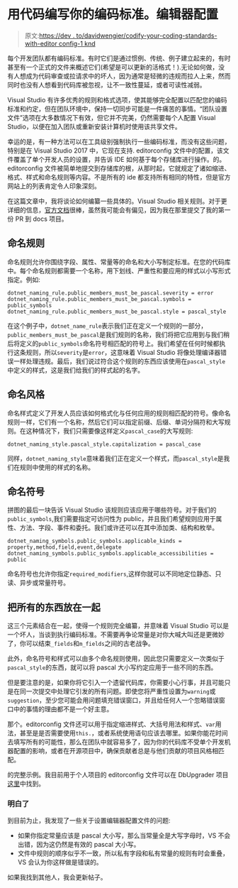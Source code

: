 # 用代码编写你的编码标准。编辑器配置

> 原文:[https://dev . to/davidwengier/codify-your-coding-standards-with-editor config-1 knd](https://dev.to/davidwengier/codify-your-coding-standards-with-editorconfig-1knd)

每个开发团队都有编码标准。有时它们是通过惯例、传统、例子建立起来的，有时甚至有一个正式的文件来概述它们(希望是可以更新的活格式！).无论如何做，没有人想成为代码审查或拉请求中的坏人，因为通常是轻微的违规而拉人上来，然而同时也没有人想看到代码库被忽视，让不一致性蔓延，或者可读性减弱。

Visual Studio 有许多优秀的规则和格式选项，使其能够完全配置以匹配您的编码标准和约定，但在团队环境中，保持一切同步可能是一件痛苦的事情。“团队设置文件”选项在大多数情况下有效，但它并不完美，仍然需要每个人配置 Visual Studio，以便在加入团队或重新安装计算机时使用该共享文件。

幸运的是，有一种方法可以在工具级别强制执行一些编码标准，而没有这些问题，特别是在 Visual Studio 2017 中，它现在支持. editorconfig 文件中的配置，该文件覆盖了单个开发人员的设置，并告诉 IDE 如何基于每个存储库进行操作。的。editorconfig 文件被简单地提交到存储库的根，从那时起，它就规定了诸如缩进、格式、样式和命名规则等内容。不是所有的 ide 都支持所有相同的特性，但是官方网站上的列表肯定令人印象深刻。

在这篇文章中，我将谈论如何编纂一些具体的。Visual Studio 相关规则。对于更详细的信息，[官方文档](https://docs.microsoft.com/en-us/visualstudio/ide/create-portable-custom-editor-options)很棒，虽然我可能会有偏见，因为我在那里提交了我的第一份 PR 到 docs 项目。

## [](#naming-rules)命名规则

命名规则允许你围绕字段、属性、常量等的命名和大小写制定标准。在您的代码库中。每个命名规则都需要一个名称，用下划线、严重性和要应用的样式以小写形式指定。例如:

```
dotnet_naming_rule.public_members_must_be_pascal.severity = error
dotnet_naming_rule.public_members_must_be_pascal.symbols = public_symbols
dotnet_naming_rule.public_members_must_be_pascal.style = pascal_style 
```

在这个例子中，`dotnet_name_rule`表示我们正在定义一个规则的一部分，`public_members_must_be_pascal`是我们规则的名称，我们将把它应用到与我们稍后将定义的`public_symbols`命名符号相匹配的符号上。我们希望在任何时候都执行这条规则，所以`severity`是`error`，这意味着 Visual Studio 将像处理编译器错误一样处理违规。最后，我们说过符合这个规则的东西应该使用在`pascal_style`中定义的样式，这是我们给我们的样式起的名字。

## [](#naming-styles)命名风格

命名样式定义了开发人员应该如何格式化与任何应用的规则相匹配的符号。像命名规则一样，它们有一个名称，然后它们可以指定前缀、后缀、单词分隔符和大写规则。在这种情况下，我们只需要像这样定义`pascal_case`的大写规则:

```
dotnet_naming_style.pascal_style.capitalization = pascal_case 
```

同样，`dotnet_naming_style`意味着我们正在定义一个样式，而`pascal_style`是我们在规则中使用的样式的名称。

## [](#naming-symbols)命名符号

拼图的最后一块告诉 Visual Studio 该规则应该应用于哪些符号。对于我们的`public_symbols`,我们需要指定可访问性为 public，并且我们希望规则应用于属性、方法、字段、事件和委托。我们或许还可以在其中添加类、结构和枚举。

```
dotnet_naming_symbols.public_symbols.applicable_kinds = property,method,field,event,delegate
dotnet_naming_symbols.public_symbols.applicable_accessibilities = public 
```

命名符号也允许你指定`required_modifiers`,这样你就可以不同地定位静态、只读、异步或常量符号。

## [](#putting-it-all-together)把所有的东西放在一起

这三个元素结合在一起，使得一个规则完全编纂，并意味着 Visual Studio 可以是一个坏人，当谈到执行编码标准。不需要再争论常量是对你大喊大叫还是更微妙了，你可以结束`_fields`和`m_fields`之间的古老战争。

此外，命名符号和样式可以由多个命名规则使用，因此您只需要定义一次类似于`pascal_style`的东西，就可以将 pascal 大小写约定应用于一些不同的东西。

但是要注意的是，如果你将它引入一个遗留代码库，你需要小心行事，并且可能只是在同一次提交中处理它引发的所有问题。即使您将严重性设置为`warning`或`suggestion`，至少您可能会用问题填充错误窗口，并且给任何人一个忽略错误窗口中的事情的理由都不是一个好主意。

那个。editorconfig 文件还可以用于指定缩进样式、大括号用法和样式、`var`用法，甚至是是否需要使用`this.`，或者系统使用语句应该去哪里。如果你能花时间去填写所有的可能性，那么在团队中就容易多了，因为你的代码库不受单个开发机器配置的影响，或者在开源项目中，确保贡献者总是与他们贡献的项目风格相匹配。

的完整示例。我目前用于个人项目的 editorconfig 文件可以在 DbUpgrader 项目[这里](https://github.com/davidwengier/dbupgrader/blob/master/.editorconfig)中找到。

### [](#gotchas)明白了

到目前为止，我发现了一些关于设置编辑器配置文件的问题:

*   如果你指定常量应该是 pascal 大小写，那么当常量全是大写字母时，VS 不会出错，因为这仍然是有效的 pascal 大小写。
*   文件中规则的顺序似乎不一致，所以私有字段和私有常量的规则有时会重叠，VS 会认为你这样做是错误的。

如果我找到其他人，我会更新帖子。